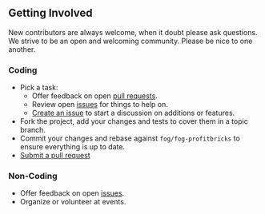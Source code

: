## Getting Involved

New contributors are always welcome, when it doubt please ask questions. We strive to be an open and welcoming community. Please be nice to one another.

### Coding

* Pick a task:
  * Offer feedback on open [pull requests](https://github.com/fog/fog-profitbricks/pulls).
  * Review open [issues](https://github.com/fog/fog-profitbricks/issues) for things to help on.
  * [Create an issue](https://github.com/fog/fog-profitbricks/issues/new) to start a discussion on additions or features.
* Fork the project, add your changes and tests to cover them in a topic branch.
* Commit your changes and rebase against `fog/fog-profitbricks` to ensure everything is up to date.
* [Submit a pull request](https://github.com/fog/fog-profitbricks/compare/)

### Non-Coding

* Offer feedback on open [issues](https://github.com/fog/fog-profitbricks/issues).
* Organize or volunteer at events.